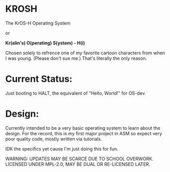 # KROSH
The KrOS-H Operating System

or 

**Kr(alin's) O(perating) S(ystem) - H(i)**

Chosen solely to refrence one of my favorite cartoon characters from when I was young. (Please don't sue me.)
That's literally the only reason.

# Current Status:
Just booting to HALT, the equivalent of "Hello, World!" for OS-dev.


# Design: 
Currently intended to be a very basic operating system to learn about the design. For the record, this is my first major project in ASM so expect very poor quality code, mostly written via tutorials.

IDK the specifics yet cause I'm just doing this for fun.



WARNING: UPDATES MAY BE SCARCE DUE TO SCHOOL OVERWORK.
LICENSED UNDER MPL-2.0, MAY BE DUAL OR RE-LICENSED LATER.
